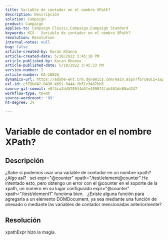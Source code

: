 ```yaml
---
title: Variable de contador en el nombre XPath?
description: Descripción
solution: Campaign
product: Campaign
applies-to: Campaign Classic,Campaign,Campaign Standard
keywords: KCS - Variable de contador en el nombre XPath?
resolution: Resolution
internal-notes: null
bug: false
article-created-by: Karan Khanna
article-created-date: 5/10/2022 3:45:10 PM
article-published-by: Karan Khanna
article-published-date: 5/10/2022 3:45:33 PM
version-number: 2
article-number: KA-16826
dynamics-url: https://adobe-ent.crm.dynamics.com/main.aspx?forceUCI=1&pagetype=entityrecord&etn=knowledgearticle&id=c2fb652b-78d0-ec11-a7b5-00224809c556
exl-id: c378bd42-0436-4651-9444-fb51c3487bb5
source-git-commit: e8f4ca2dd578944d4fe399074fab461de88ad247
workflow-type: tm+mt
source-wordcount: '99'
ht-degree: 3%

---
```


# Variable de contador en el nombre XPath?

## Descripción


¿Sabe si podemos usar una variable de contador en un nombre xpath? ¿Algo así?
 
set expr=&quot;@counter&quot; xpath=&quot;/test/element@counter&quot; He intentado esto, pero obtengo un error con el @counter en el soporte de la xpath, un número en su lugar configurado expr=&quot;@counter&quot; xpath=&quot;/test/element1&quot; funciona bien.
 
¿Existe alguna función para agregarla a un elemento DOMDocument, ya sea mediante una función de anexado o mediante las variables de contador mencionadas anteriormente?


## Resolución


xpathExpr hizo la magia.
